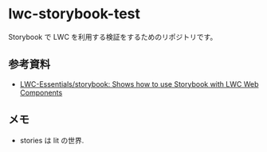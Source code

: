 lwc-storybook-test
==================

Storybook で LWC を利用する検証をするためのリポジトリです。

## 参考資料

- [LWC\-Essentials/storybook: Shows how to use Storybook with LWC Web Components](https://github.com/LWC-Essentials/storybook/tree/master)

## メモ

- stories は lit の世界.
